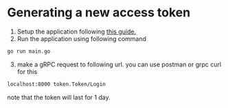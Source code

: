 # Generating a new access token
1. Setup the application following [this guide.](../README.md)
2. Run the application using following command
```bash
go run main.go
```
3. make a gRPC request to following url.
you can use postman or grpc curl for this
```bash
localhost:8000 token.Token/Login
```

note that the token will last for 1 day.